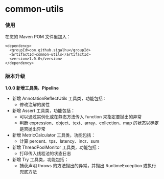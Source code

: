 # common-utils

### 使用

在您的 Maven POM 文件里加入：

```
<dependency>
  <groupId>com.github.sigalhu</groupId>
  <artifactId>common-utils</artifactId>
  <version>1.0.0</version>
</dependency>
```

### 版本升级

**1.0.0 新增工具类、Pipeline**

* 新增 AnnotationReflectUtils 工具类，功能包括：
    * 修改注解的属性
* 新增 Assert 工具类，功能包括：
    * 可以通过实例化或在静态方法传入 function 来指定要抛出的异常
    * 判断 expression、object、text、array、collection、map 的状态以确定是否抛出异常
* 新增 MetricCalculator 工具类，功能包括：
    * 计算 percent、tps、latency、incr、sum
* 新增 ThreadPoolMonitor 工具类，功能包括：
    * 打印传入线程池的状态日志
* 新增 Try 工具类，功能包括：
    * 捕获声明 throws 的方法抛出的异常，并抛出 RuntimeException 或执行兜底方法
